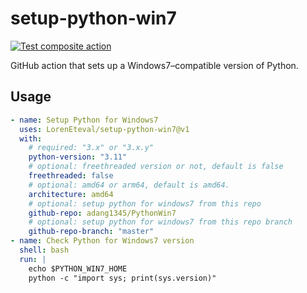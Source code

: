 # setup-python-win7

[![Test composite action](https://github.com/LorenEteval/setup-python-win7/actions/workflows/test.yml/badge.svg?branch=main)](https://github.com/LorenEteval/setup-python-win7/actions/workflows/test.yml)

GitHub action that sets up a Windows7–compatible version of Python.

## Usage

```yaml
- name: Setup Python for Windows7  
  uses: LorenEteval/setup-python-win7@v1
  with:
    # required: "3.x" or "3.x.y"
    python-version: "3.11"
    # optional: freethreaded version or not, default is false
    freethreaded: false
    # optional: amd64 or arm64, default is amd64. 
    architecture: amd64
    # optional: setup python for windows7 from this repo
    github-repo: adang1345/PythonWin7
    # optional: setup python for windows7 from this repo branch
    github-repo-branch: "master"
- name: Check Python for Windows7 version
  shell: bash
  run: |
    echo $PYTHON_WIN7_HOME
    python -c "import sys; print(sys.version)"
```
